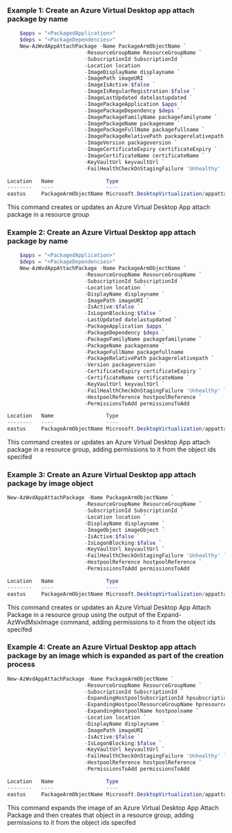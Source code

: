 ### Example 1: Create an Azure Virtual Desktop app attach package by name
```powershell
    $apps = "<PackagedApplication>"
    $deps = "<PackageDependencies>"
    New-AzWvdAppAttachPackage -Name PackageArmObjectName `
                         -ResourceGroupName ResourceGroupName `
                         -SubscriptionId SubscriptionId `
                         -Location location
                         -ImageDisplayName displayname `
                         -ImagePath imageURI `
                         -ImageIsActive:$false `
                         -ImageIsRegularRegistration:$false `
                         -ImageLastUpdated datelastupdated `
                         -ImagePackageApplication $apps `
                         -ImagePackageDependency $deps `
                         -ImagePackageFamilyName packagefamilyname `
                         -ImagePackageName packagename `
                         -ImagePackageFullName packagefullname `
                         -ImagePackageRelativePath packagerelativepath `
                         -ImageVersion packageversion `
                         -ImageCertificateExpiry certificateExpiry `
                         -ImageCertificateName certificateName `
                         -KeyVaultUrl keyvaultUrl `
                         -FailHealthCheckOnStagingFailure 'Unhealthy'

Location   Name                 Type
--------   ----                 ----
eastus     PackageArmObjectName Microsoft.DesktopVirtualization/appattachpackages
```

This command creates or updates an Azure Virtual Desktop App attach package in a resource group

### Example 2: Create an Azure Virtual Desktop app attach package by name
```powershell
    $apps = "<PackagedApplication>"
    $deps = "<PackageDependencies>"
    New-AzWvdAppAttachPackage -Name PackageArmObjectName `
                         -ResourceGroupName ResourceGroupName `
                         -SubscriptionId SubscriptionId `
                         -Location location `
                         -DisplayName displayname `
                         -ImagePath imageURI `
                         -IsActive:$false `
                         -IsLogonBlocking:$false `
                         -LastUpdated datelastupdated `
                         -PackageApplication $apps `
                         -PackageDependency $deps `
                         -PackageFamilyName packagefamilyname `
                         -PackageName packagename `
                         -PackageFullName packagefullname
                         -PackageRelativePath packagerelativepath `
                         -Version packageversion `
                         -CertificateExpiry certificateExpiry `
                         -CertificateName certificateName `
                         -KeyVaultUrl keyvaultUrl `
                         -FailHealthCheckOnStagingFailure 'Unhealthy' `
                         -HostpoolReference hostpoolReference `
                         -PermissionsToAdd permissionsToAdd

Location   Name                 Type
--------   ----                 ----
eastus     PackageArmObjectName Microsoft.DesktopVirtualization/appattachpackages
```

This command creates or updates an Azure Virtual Desktop App attach package in a resource group, adding permissions to it from the object ids specifed

### Example 3: Create an Azure Virtual Desktop app attach package by image object
```powershell
New-AzWvdAppAttachPackage -Name PackageArmObjectName `
                         -ResourceGroupName ResourceGroupName `
                         -SubscriptionId SubscriptionId `
                         -Location location `
                         -DisplayName displayname `
                         -ImageObject imageObject `
                         -IsActive:$false `
                         -IsLogonBlocking:$false `
                         -KeyVaultUrl keyvaultUrl `
                         -FailHealthCheckOnStagingFailure 'Unhealthy' `
                         -HostpoolReference hostpoolReference `
                         -PermissionsToAdd permissionsToAdd

Location   Name                 Type
--------   ----                 ----
eastus     PackageArmObjectName Microsoft.DesktopVirtualization/appattachpackages
```

This command creates or updates an Azure Virtual Desktop App Attach Package in a resource group using the output of the Expand-AzWvdMsixImage command, adding permissions to it from the object ids specifed


### Example 4: Create an Azure Virtual Desktop app attach package by an image which is expanded as part of the creation process
```powershell
New-AzWvdAppAttachPackage -Name PackageArmObjectName `
                         -ResourceGroupName ResourceGroupName `
                         -SubscriptionId SubscriptionId `
                         -ExpandingHostpoolSubscriptionId hpsubscriptionid `
                         -ExpandingHostpoolResourceGroupName hpresourcegroupname `
                         -ExpandingHostpoolName hostpoolname `
                         -Location location `
                         -DisplayName displayname `
                         -ImagePath imageURI `
                         -IsActive:$false `
                         -IsLogonBlocking:$false `
                         -KeyVaultUrl keyvaultUrl `
                         -FailHealthCheckOnStagingFailure 'Unhealthy' `
                         -HostpoolReference hostpoolReference `
                         -PermissionsToAdd permissionsToAdd

Location   Name                 Type
--------   ----                 ----
eastus     PackageArmObjectName Microsoft.DesktopVirtualization/appattachpackages
```

This command expands the image of an Azure Virtual Desktop App Attach Package and then creates that object in a resource group, adding permissions to it from the object ids specifed 